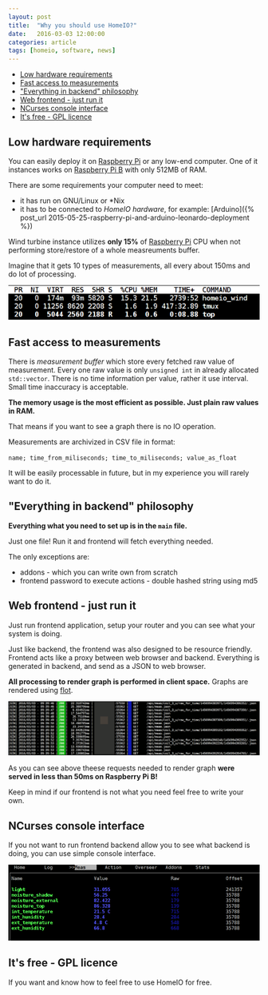 ```yaml
---
layout: post
title:  "Why you should use HomeIO?"
date:   2016-03-03 12:00:00
categories: article
tags: [homeio, software, news]
---
```


* [Low hardware requirements](#why1)
* [Fast access to measurements](#why2)
* ["Everything in backend" philosophy](#why3)
* [Web frontend - just run it](#why4)
* [NCurses console interface](#why5)
* [It's free - GPL licence](#why6)


<a name="why1"></a>

Low hardware requirements
-------------------------

You can easily deploy it on [Raspberry Pi](https://www.raspberrypi.org/) or any
low-end computer. One of it instances works on [Raspberry Pi B](https://www.raspberrypi.org/products/model-b/)
with only 512MB of RAM.

There are some requirements your computer need to meet:

* it has run on GNU/Linux or \*Nix
* it has to be connected to *HomeIO hardware*, for example: [Arduino]({% post_url 2015-05-25-raspberry-pi-and-arduino-leonardo-deployment %})

Wind turbine instance utilizes **only 15%** of [Raspberry Pi](https://www.raspberrypi.org/)
CPU when not performing store/restore of a whole measreuments buffer.

Imagine that it gets 10 types of measurements, all every about 150ms and do lot of
processing.

![Top on Raspberry Pi B](/images/rasp_wind_top_command.png)


<a name="why2"></a>

Fast access to measurements
---------------------------

There is *measurement buffer* which store every fetched raw value of measurement.
Every one raw value is only `unsigned int` in already allocated `std::vector`. There is no time
information per value, rather it use interval. Small time inaccuracy is acceptable.

**The memory usage is the most efficient as possible. Just plain raw values in RAM.**

That means if you want to see a graph there is no IO operation.

Measurements are archivized in CSV file in format:

`name; time_from_miliseconds; time_to_miliseconds; value_as_float`

It will be easily processable in future, but in my experience you will
rarely want to do it.



<a name="why3"></a>

"Everything in backend" philosophy
--------------------------------

**Everything what you need to set up is in the `main` file.**

Just one file! Run it and frontend will fetch everything needed.

The only exceptions are:

* addons - which you can write own from scratch
* frontend password to execute actions - double hashed string using md5



<a name="why4"></a>

Web frontend - just run it
--------------------------

Just run frontend application, setup your router and you can see what your
system is doing.

Just like backend, the frontend was also designed to be resource friendly.
Frontend acts like a proxy between web browser and backend. Everything
is generated in backend, and send as a JSON to web browser.

**All processing to render graph is performed in client space.**
Graphs are rendered using [flot](http://www.flotcharts.org/).

![Frontend request times on Raspberry Pi B](/images/rasp_wind_web_log.png)

As you can see above theese requests needed to render graph **were served in less than
50ms on Raspberry Pi B!**

Keep in mind if our frontend is not what you need feel free to write your own.


<a name="why5"></a>

NCurses console interface
-------------------------

If you not want to run frontend backend allow you to see what backend is doing,
you can use simple console interface.

![HomeIO measurements ncurses console](/images/nc_meas.png)


<a name="why6"></a>

It's free - GPL licence
-------------------------

If you want and know how to feel free to use HomeIO for free.
